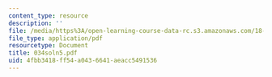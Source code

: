 ```yaml
---
content_type: resource
description: ''
file: /media/https%3A/open-learning-course-data-rc.s3.amazonaws.com/18-034-honors-differential-equations-spring-2004/4fbb3418ff54a0436641aeacc5491536_034soln5.pdf
file_type: application/pdf
resourcetype: Document
title: 034soln5.pdf
uid: 4fbb3418-ff54-a043-6641-aeacc5491536
---
```

